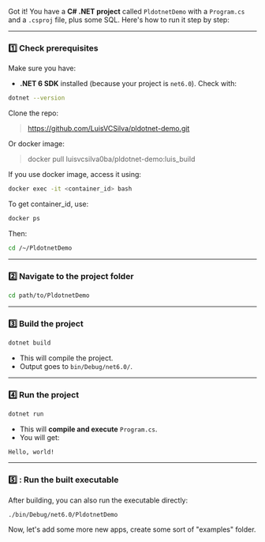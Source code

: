 Got it! You have a **C# .NET project** called `PldotnetDemo` with a `Program.cs` and a `.csproj` file, plus some SQL. Here's how to run it step by step:

---

### 1️⃣ Check prerequisites

Make sure you have:

* **.NET 6 SDK** installed (because your project is `net6.0`).
  Check with:

```bash
dotnet --version
```

Clone the repo:

 > https://github.com/LuisVCSilva/pldotnet-demo.git

Or docker image:
 > docker pull luisvcsilva0ba/pldotnet-demo:luis_build

If you use docker image, access it using:

```bash
docker exec -it <container_id> bash
```

To get container_id, use:

```bash
docker ps
```

Then:

```bash
cd /~/PldotnetDemo
```

---

### 2️⃣ Navigate to the project folder

```bash
cd path/to/PldotnetDemo
```

---

### 3️⃣ Build the project

```bash
dotnet build
```

* This will compile the project.
* Output goes to `bin/Debug/net6.0/`.

---

### 4️⃣ Run the project

```bash
dotnet run
```

* This will **compile and execute** `Program.cs`.
* You will get:

```
Hello, world!
```

---

### 5️⃣ : Run the built executable

After building, you can also run the executable directly:

```bash
./bin/Debug/net6.0/PldotnetDemo
```

Now, let's add some more new apps, create some sort of "examples" folder.
